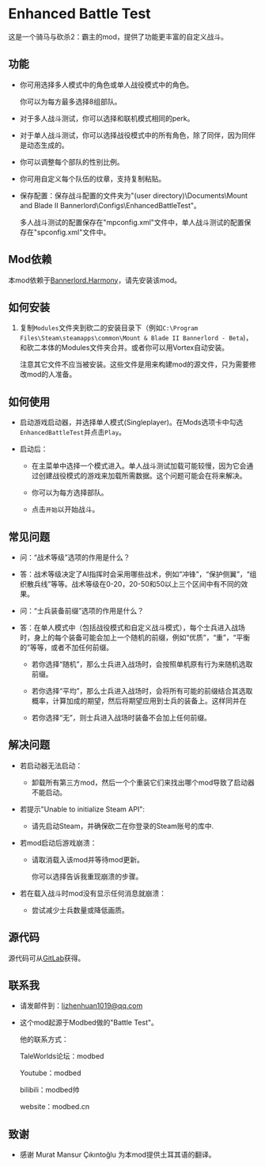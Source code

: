 # Enhanced Battle Test

这是一个骑马与砍杀2：霸主的mod，提供了功能更丰富的自定义战斗。

## 功能
- 你可用选择多人模式中的角色或单人战役模式中的角色。

  你可以为每方最多选择8组部队。

- 对于多人战斗测试，你可以选择和联机模式相同的perk。

- 对于单人战斗测试，你可以选择战役模式中的所有角色，除了同伴，因为同伴是动态生成的。

- 你可以调整每个部队的性别比例。

- 你可用自定义每个队伍的纹章，支持复制粘贴。

- 保存配置：保存战斗配置的文件夹为"(user directory)\Documents\Mount and Blade II Bannerlord\Configs\EnhancedBattleTest\"。

  多人战斗测试的配置保存在"mpconfig.xml"文件中，单人战斗测试的配置保存在"spconfig.xml"文件中。

## Mod依赖

本mod依赖于[Bannerlord.Harmony](https://www.nexusmods.com/mountandblade2bannerlord/mods/2006)，请先安装该mod。

## 如何安装
1. 复制`Modules`文件夹到砍二的安装目录下（例如`C:\Program Files\Steam\steamapps\common\Mount & Blade II Bannerlord - Beta`)，和砍二本体的Modules文件夹合并。或者你可以用Vortex自动安装。

   注意其它文件不应当被安装。这些文件是用来构建mod的源文件，只为需要修改mod的人准备。

## 如何使用
- 启动游戏启动器，并选择单人模式(Singleplayer)。在Mods选项卡中勾选`EnhancedBattleTest`并点击`Play`。

- 启动后：

  - 在主菜单中选择一个模式进入。单人战斗测试加载可能较慢，因为它会通过创建战役模式的游戏来加载所需数据。这个问题可能会在将来解决。

  - 你可以为每方选择部队。

  - 点击`开始`以开始战斗。

## 常见问题
- 问：“战术等级”选项的作用是什么？

- 答：战术等级决定了AI指挥时会采用哪些战术，例如“冲锋”，“保护侧翼”，“组织散兵线”等等。战术等级在0-20，20-50和50以上三个区间中有不同的效果。

- 问：“士兵装备前缀”选项的作用是什么？

- 答：在单人模式中（包括战役模式和自定义战斗模式），每个士兵进入战场时，身上的每个装备可能会加上一个随机的前缀，例如“优质”，“重”，“平衡的”等等，或者不加任何前缀。

  - 若你选择“随机”，那么士兵进入战场时，会按照单机原有行为来随机选取前缀。

  - 若你选择“平均”，那么士兵进入战场时，会将所有可能的前缀结合其选取概率，计算加成的期望，然后将期望应用到士兵的装备上。这样同并在

  - 若你选择“无”，则士兵进入战场时装备不会加上任何前缀。


## 解决问题
- 若启动器无法启动：

  - 卸载所有第三方mod，然后一个个重装它们来找出哪个mod导致了启动器不能启动。

- 若提示"Unable to initialize Steam API":

  - 请先启动Steam，并确保砍二在你登录的Steam账号的库中.

- 若mod启动后游戏崩溃：

  - 请取消载入该mod并等待mod更新。

    你可以选择告诉我重现崩溃的步骤。

- 若在载入战斗时mod没有显示任何消息就崩溃：

  - 尝试减少士兵数量或降低画质。

## 源代码
源代码可从[GitLab](https://gitlab.com/lzh_mb_mod/enhancedbattletest)获得。


## 联系我
* 请发邮件到：lizhenhuan1019@qq.com

* 这个mod起源于Modbed做的"Battle Test"。

  他的联系方式：

  TaleWorlds论坛：modbed

  Youtube：modbed

  bilibili：modbed帅

  website：modbed.cn

## 致谢
* 感谢 Murat Mansur Çıkıntoğlu 为本mod提供土耳其语的翻译。
